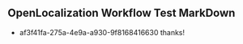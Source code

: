 ## OpenLocalization Workflow Test MarkDown
* af3f41fa-275a-4e9a-a930-9f8168416630 thanks!

<!--HONumber=Jul16_HO3-->


